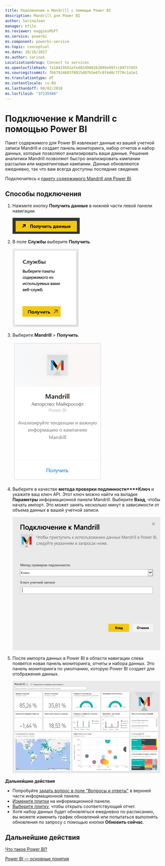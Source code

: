 ```yaml
---
title: Подключение к Mandrill с помощью Power BI
description: Mandrill для Power BI
author: SarinaJoan
manager: kfile
ms.reviewer: maggiesMSFT
ms.service: powerbi
ms.component: powerbi-service
ms.topic: conceptual
ms.date: 10/16/2017
ms.author: sarinas
LocalizationGroup: Connect to services
ms.openlocfilehash: 7a10429561efed82d9481b2899a997cc89737d55
ms.sourcegitcommit: fbb7924603f8915d07b5e6fc8f4d0c7f70c1a1e1
ms.translationtype: HT
ms.contentlocale: ru-RU
ms.lasthandoff: 08/02/2018
ms.locfileid: "37135566"
---
```

# <a name="connect-to-mandrill-with-power-bi"></a>Подключение к Mandrill с помощью Power BI
Пакет содержимого для Power BI извлекает данные из вашей учетной записи Mandrill и создает панель мониторинга, набор отчетов и набор данных, которые позволяют анализировать ваши данные. Решения аналитики Mandrill позволяют быстро анализировать кампании рассылки или маркетинговые кампании. Данные обновляются ежедневно, так что вам всегда доступны последние сведения.

Подключитесь к [пакету содержимого Mandrill для Power BI](http://app.powerbi.com/getdata/services/mandrill).

## <a name="how-to-connect"></a>Способы подключения
1. Нажмите кнопку **Получить данные** в нижней части левой панели навигации.
   
    ![](media/service-connect-to-mandrill/getdata.png)
2. В поле **Службы** выберите **Получить**.
   
    ![](media/service-connect-to-mandrill/services.png)
3. Выберите **Mandrill** > **Получить**.
   
    ![](media/service-connect-to-mandrill/mandrill.png)
4. Выберите в качестве **метода проверки подлинности****Ключ** и укажите ваш ключ API. Этот ключ можно найти на вкладке **Параметры** информационной панели Mandrill. Выберите **Вход**, чтобы начать импорт. Это может занять несколько минут в зависимости от объема данных в вашей учетной записи.
   
    ![](media/service-connect-to-mandrill/auth.png)
5. После импорта данных в Power BI в области навигации слева появятся новая панель мониторинга, отчеты и набора данных. Это панель мониторинга по умолчанию, которую Power BI создает для отображения данных.
   
    ![](media/service-connect-to-mandrill/mandrill-dashboard1.jpg)

**Дальнейшие действия**

* Попробуйте [задать вопрос в поле "Вопросы и ответы"](power-bi-q-and-a.md) в верхней части информационной панели.
* [Измените плитки](service-dashboard-edit-tile.md) на информационной панели.
* [Выберите плитку](service-dashboard-tiles.md), чтобы открыть соответствующий отчет.
* Хотя набор данных будет обновляться ежедневно по расписанию, вы можете изменить график обновлений или попытаться выполнять обновления по запросу с помощью кнопки **Обновить сейчас**.

## <a name="next-steps"></a>Дальнейшие действия
[Что такое Power BI?](power-bi-overview.md)

[Power BI — основные понятия](service-basic-concepts.md)

